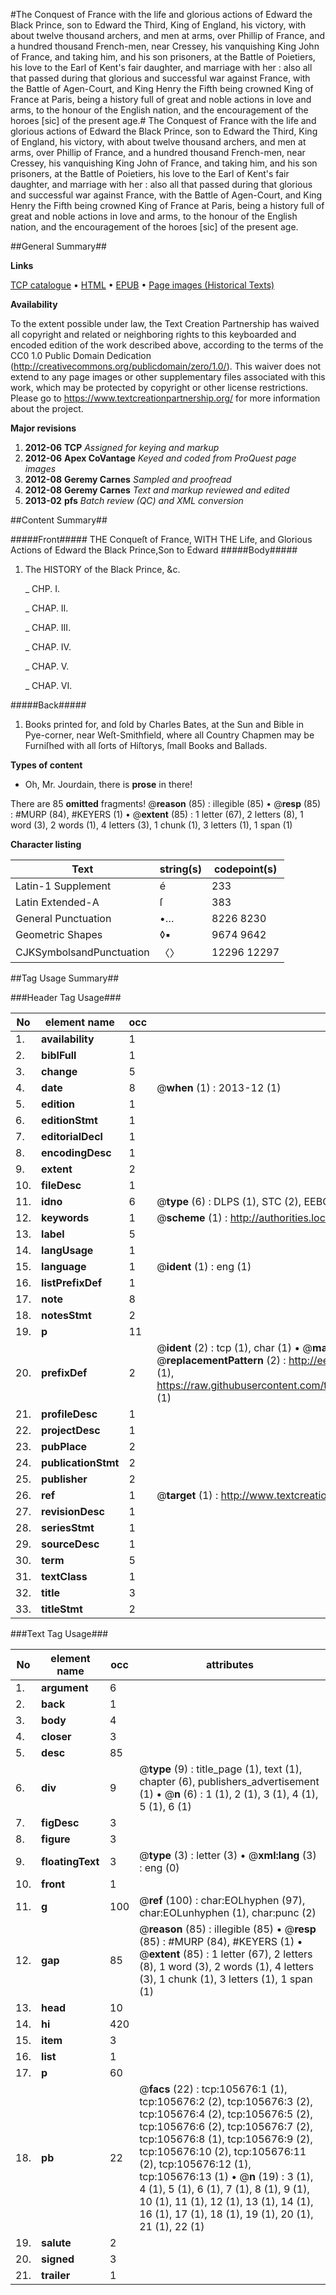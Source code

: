 #The Conquest of France with the life and glorious actions of Edward the Black Prince, son to Edward the Third, King of England, his victory, with about twelve thousand archers, and men at arms, over Phillip of France, and a hundred thousand French-men, near Cressey, his vanquishing King John of France, and taking him, and his son prisoners, at the Battle of Poietiers, his love to the Earl of Kent's fair daughter, and marriage with her : also all that passed during that glorious and successful war against France, with the Battle of Agen-Court, and King Henry the Fifth being crowned King of France at Paris, being a history full of great and noble actions in love and arms, to the honour of the English nation, and the encouragement of the horoes [sic] of the present age.#
The Conquest of France with the life and glorious actions of Edward the Black Prince, son to Edward the Third, King of England, his victory, with about twelve thousand archers, and men at arms, over Phillip of France, and a hundred thousand French-men, near Cressey, his vanquishing King John of France, and taking him, and his son prisoners, at the Battle of Poietiers, his love to the Earl of Kent's fair daughter, and marriage with her : also all that passed during that glorious and successful war against France, with the Battle of Agen-Court, and King Henry the Fifth being crowned King of France at Paris, being a history full of great and noble actions in love and arms, to the honour of the English nation, and the encouragement of the horoes [sic] of the present age.

##General Summary##

**Links**

[TCP catalogue](http://www.ota.ox.ac.uk/tcp/)  • 
[HTML](http://tei.it.ox.ac.uk/tcp/Texts-HTML/free/A34/A34337.html)  • 
[EPUB](http://tei.it.ox.ac.uk/tcp/Texts-EPUB/free/A34/A34337.epub) • 
[Page images (Historical Texts)](https://historicaltexts.jisc.ac.uk/eebo-16998824e)

**Availability**

To the extent possible under law, the Text Creation Partnership has waived all copyright and related or neighboring rights to this keyboarded and encoded edition of the work described above, according to the terms of the CC0 1.0 Public Domain Dedication (http://creativecommons.org/publicdomain/zero/1.0/). This waiver does not extend to any page images or other supplementary files associated with this work, which may be protected by copyright or other license restrictions. Please go to https://www.textcreationpartnership.org/ for more information about the project.

**Major revisions**

1. __2012-06__ __TCP__ *Assigned for keying and markup*
1. __2012-06__ __Apex CoVantage__ *Keyed and coded from ProQuest page images*
1. __2012-08__ __Geremy Carnes__ *Sampled and proofread*
1. __2012-08__ __Geremy Carnes__ *Text and markup reviewed and edited*
1. __2013-02__ __pfs__ *Batch review (QC) and XML conversion*

##Content Summary##

#####Front#####
THE Conqueſt of France, WITH THE Life, and Glorious Actions of Edward the Black Prince,Son to Edward
#####Body#####

1. The HISTORY of the Black Prince, &c.

    _ CHP. I.

    _ CHAP. II.

    _ CHAP. III.

    _ CHAP. IV.

    _ CHAP. V.

    _ CHAP. VI.

#####Back#####

1. Books printed for, and ſold by Charles Bates, at the Sun and Bible in Pye-corner, near Weſt-Smithfield, where all Country Chapmen may be Furniſhed with all ſorts of Hiſtorys, ſmall Books and Ballads.

**Types of content**

  * Oh, Mr. Jourdain, there is **prose** in there!

There are 85 **omitted** fragments! 
 @__reason__ (85) : illegible (85)  •  @__resp__ (85) : #MURP (84), #KEYERS (1)  •  @__extent__ (85) : 1 letter (67), 2 letters (8), 1 word (3), 2 words (1), 4 letters (3), 1 chunk (1), 3 letters (1), 1 span (1)

**Character listing**


|Text|string(s)|codepoint(s)|
|---|---|---|
|Latin-1 Supplement|é|233|
|Latin Extended-A|ſ|383|
|General Punctuation|•…|8226 8230|
|Geometric Shapes|◊▪|9674 9642|
|CJKSymbolsandPunctuation|〈〉|12296 12297|

##Tag Usage Summary##

###Header Tag Usage###

|No|element name|occ|attributes|
|---|---|---|---|
|1.|__availability__|1||
|2.|__biblFull__|1||
|3.|__change__|5||
|4.|__date__|8| @__when__ (1) : 2013-12 (1)|
|5.|__edition__|1||
|6.|__editionStmt__|1||
|7.|__editorialDecl__|1||
|8.|__encodingDesc__|1||
|9.|__extent__|2||
|10.|__fileDesc__|1||
|11.|__idno__|6| @__type__ (6) : DLPS (1), STC (2), EEBO-CITATION (1), OCLC (1), VID (1)|
|12.|__keywords__|1| @__scheme__ (1) : http://authorities.loc.gov/ (1)|
|13.|__label__|5||
|14.|__langUsage__|1||
|15.|__language__|1| @__ident__ (1) : eng (1)|
|16.|__listPrefixDef__|1||
|17.|__note__|8||
|18.|__notesStmt__|2||
|19.|__p__|11||
|20.|__prefixDef__|2| @__ident__ (2) : tcp (1), char (1)  •  @__matchPattern__ (2) : ([0-9\-]+):([0-9IVX]+) (1), (.+) (1)  •  @__replacementPattern__ (2) : http://eebo.chadwyck.com/downloadtiff?vid=$1&page=$2 (1), https://raw.githubusercontent.com/textcreationpartnership/Texts/master/tcpchars.xml#$1 (1)|
|21.|__profileDesc__|1||
|22.|__projectDesc__|1||
|23.|__pubPlace__|2||
|24.|__publicationStmt__|2||
|25.|__publisher__|2||
|26.|__ref__|1| @__target__ (1) : http://www.textcreationpartnership.org/docs/. (1)|
|27.|__revisionDesc__|1||
|28.|__seriesStmt__|1||
|29.|__sourceDesc__|1||
|30.|__term__|5||
|31.|__textClass__|1||
|32.|__title__|3||
|33.|__titleStmt__|2||


###Text Tag Usage###

|No|element name|occ|attributes|
|---|---|---|---|
|1.|__argument__|6||
|2.|__back__|1||
|3.|__body__|4||
|4.|__closer__|3||
|5.|__desc__|85||
|6.|__div__|9| @__type__ (9) : title_page (1), text (1), chapter (6), publishers_advertisement (1)  •  @__n__ (6) : 1 (1), 2 (1), 3 (1), 4 (1), 5 (1), 6 (1)|
|7.|__figDesc__|3||
|8.|__figure__|3||
|9.|__floatingText__|3| @__type__ (3) : letter (3)  •  @__xml:lang__ (3) : eng (0)|
|10.|__front__|1||
|11.|__g__|100| @__ref__ (100) : char:EOLhyphen (97), char:EOLunhyphen (1), char:punc (2)|
|12.|__gap__|85| @__reason__ (85) : illegible (85)  •  @__resp__ (85) : #MURP (84), #KEYERS (1)  •  @__extent__ (85) : 1 letter (67), 2 letters (8), 1 word (3), 2 words (1), 4 letters (3), 1 chunk (1), 3 letters (1), 1 span (1)|
|13.|__head__|10||
|14.|__hi__|420||
|15.|__item__|3||
|16.|__list__|1||
|17.|__p__|60||
|18.|__pb__|22| @__facs__ (22) : tcp:105676:1 (1), tcp:105676:2 (2), tcp:105676:3 (2), tcp:105676:4 (2), tcp:105676:5 (2), tcp:105676:6 (2), tcp:105676:7 (2), tcp:105676:8 (1), tcp:105676:9 (2), tcp:105676:10 (2), tcp:105676:11 (2), tcp:105676:12 (1), tcp:105676:13 (1)  •  @__n__ (19) : 3 (1), 4 (1), 5 (1), 6 (1), 7 (1), 8 (1), 9 (1), 10 (1), 11 (1), 12 (1), 13 (1), 14 (1), 16 (1), 17 (1), 18 (1), 19 (1), 20 (1), 21 (1), 22 (1)|
|19.|__salute__|2||
|20.|__signed__|3||
|21.|__trailer__|1||
